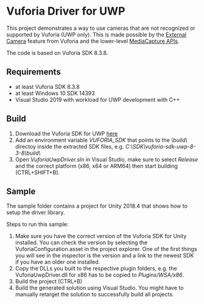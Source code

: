 # Vuforia Driver for UWP

This project demonstrates a way to use cameras that are not recognized or supported by Vuforia (UWP only). 
This is made possible by the [External Camera](https://library.vuforia.com/content/vuforia-library/en/articles/Solution/external-camera.html) feature from Vuforia and the lower-level [MediaCapture APIs](https://docs.microsoft.com/en-us/uwp/api/windows.media.capture.mediacapture).

The code is based on Vuforia SDK 8.3.8.

## Requirements
* at least Vuforia SDK 8.3.8
* at least Windows 10 SDK 14393
* Visual Studio 2019 with workload for UWP development with C++

## Build

1. Download the Vuforia SDK for UWP [here](https://developer.vuforia.com/downloads/sdk)
2. Add an environment variable *VUFORIA_SDK* that points to the *\build\\* directoy inside the extracted SDK files, e.g. *C:\SDK\vuforia-sdk-uwp-8-3-8\build\\*
3. Open *VuforiaUwpDriver.sln* in Visual Studio, make sure to select *Release* and the correct platform (x86, x64 or ARM64) then start building (CTRL+SHIFT+B).

## Sample

The sample folder contains a project for Unity 2018.4 that shows how to setup the driver library. 

Steps to run this sample:
1. Make sure you have the correct version of the Vuforia SDK for Unity installed. You can check the version by selecting the VuforiaConfiguration.asset in the project explorer. One of the first things you will see in the inspector is the version and a link to the newest SDK if you have an older one installed.
2. Copy the DLLs you built to the respective plugin folders, e.g. the VuforiaUwpDriver.dll for x86 has to be copied to *Plugins/WSA/x86*.
3. Build the project (CTRL+B)  
4. Build the generated solution using Visual Studio. You might have to manually retarget the solution to successfully build all projects.